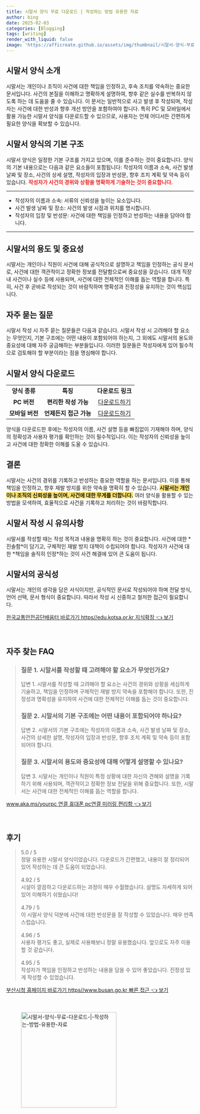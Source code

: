 ```yaml
---
title: 시말서 양식 무료 다운로드 | 작성하는 방법 유용한 자료
author: bing
date: 2025-02-03
categories: [Blogging]
tags: [writing]
render_with_liquid: false
image: 'https://afficreate.github.io/assets/img/thumbnail/시말서-양식-무료-다운로드-|-작성하는-방법-유용한-자료.webp'
---
```



<h2 id='시말서_양식_소개'>시말서 양식 소개</h2>

<p>시말서는 개인이나 조직이 사건에 대한 책임을 인정하고, 후속 조치를 약속하는 중요한 문서입니다. 사건의 본질을 이해하고 명확하게 설명하여, 향후 같은 실수를 반복하지 않도록 하는 데 도움을 줄 수 있습니다. 이 문서는 일반적으로 사고 발생 후 작성되며, 작성자는 사건에 대한 반성과 향후 개선 방안을 포함하여야 합니다. 특히 PC 및 모바일에서 활용 가능한 시말서 양식을 다운로드할 수 있으므로, 사용자는 언제 어디서든 간편하게 필요한 양식을 확보할 수 있습니다.</p>

<h2 id='시말서_양식_기본_구조'>시말서 양식의 기본 구조</h2>

<p>시말서 양식은 일정한 기본 구조를 가지고 있으며, 이를 준수하는 것이 중요합니다. 양식의 기본 내용으로는 다음과 같은 요소들이 포함됩니다: 작성자의 이름과 소속, 사건 발생 날짜 및 장소, 사건의 상세 설명, 작성자의 입장과 반성문, 향후 조치 계획 및 약속 등이 있습니다. <b><span style="color: #ee2323;">작성자가 사건의 경위와 상황을 명확하게 기술하는 것이 중요합니다.</span></b></p>

<hr />

<ul>
    <li>작성자의 이름과 소속: 서류의 신뢰성을 높이는 요소입니다.</li>
    <li>사건 발생 날짜 및 장소: 사건의 발생 시점과 위치를 명시합니다.</li>
    <li>작성자의 입장 및 반성문: 사건에 대한 책임을 인정하고 반성하는 내용을 담아야 합니다.</li>
</ul>

<hr />

<h2 id='시말서_용도_및_중요성'>시말서의 용도 및 중요성</h2>

<p>시말서는 개인이나 직원이 사건에 대해 공식적으로 설명하고 책임을 인정하는 공식 문서로, 사건에 대한 객관적이고 정확한 정보를 전달함으로써 중요성을 갖습니다. 대개 직장 내 사건이나 실수 등에 사용되며, 사건에 대한 전체적인 이해를 돕는 역할을 합니다. 특히, 사건 후 곧바로 작성되는 것이 바람직하며 명확성과 진정성을 유지하는 것이 핵심입니다.</p>

<h2 id='자주_묻는_질문'>자주 묻는 질문</h2>

<p>시말서 작성 시 자주 묻는 질문들은 다음과 같습니다. 시말서 작성 시 고려해야 할 요소는 무엇인지, 기본 구조에는 어떤 내용이 포함되어야 하는지, 그 외에도 시말서의 용도와 중요성에 대해 자주 궁금해하는 부분들입니다. 이러한 질문들은 작성자에게 있어 필수적으로 검토해야 할 부분이라는 점을 명심해야 합니다.</p>

<h2 id='시말서_양식_다운로드'>시말서 양식 다운로드</h2>

<table>
    <tr>
        <td style="text-align: center; height: 17px;"><b>양식 종류</b></td>
        <td style="text-align: center; height: 17px;"><b>특징</b></td>
        <td style="text-align: center; height: 17px;"><b>다운로드 링크</b></td>
    </tr>
    <tr>
        <td style="text-align: center; height: 17px;"><b>PC 버전</b></td>
        <td style="text-align: center; height: 17px;"><b>편리한 작성 가능</b></td>
        <td style="text-align: center; height: 17px;"><a href="#">다운로드하기</a></td>
    </tr>
    <tr>
        <td style="text-align: center; height: 17px;"><b>모바일 버전</b></td>
        <td style="text-align: center; height: 17px;"><b>언제든지 접근 가능</b></td>
        <td style="text-align: center; height: 17px;"><a href="#">다운로드하기</a></td>
    </tr>
</table>

<p>양식을 다운로드한 후에는 작성자의 이름, 사건 설명 등을 빠짐없이 기재해야 하며, 양식의 정확성과 사용자 평가를 확인하는 것이 필수적입니다. 이는 작성자의 신뢰성을 높이고 사건에 대한 정확한 이해를 도울 수 있습니다.</p>

<h2 id='결론'>결론</h2>

<p>시말서는 사건의 경위를 기록하고 반성하는 중요한 역할을 하는 문서입니다. 이를 통해 책임을 인정하고, 향후 재발 방지를 위한 약속을 명확히 할 수 있습니다. <b><span style="background-color: #ffe066;">시말서는 개인이나 조직의 신뢰성을 높이며, 사건에 대한 무게를 더합니다.</span></b> 여러 양식을 활용할 수 있는 방법을 모색하여, 효율적으로 사건을 기록하고 처리하는 것이 바람직합니다.</p>

<h2 id='시말서_작성_시_유의사항'>시말서 작성 시 유의사항</h2>

<p>시말서를 작성할 때는 작성 목적과 내용을 명확히 하는 것이 중요합니다. 사건에 대한 *진솔함*이 담기고, 구체적인 재발 방지 대책이 수립되어야 합니다. 작성자가 사건에 대한 *책임을 솔직히 인정*하는 것이 사건 해결에 있어 큰 도움이 됩니다.</p>

<h2 id='시말서_공식성'>시말서의 공식성</h2>

<p>시말서는 개인의 생각을 담은 서식이지만, 공식적인 문서로 작성되어야 하며 전달 방식, 언어 선택, 문서 형식이 중요합니다. 따라서 작성 시 신중하고 철저한 접근이 필요합니다.</p>


<p><a class="click-button" title="한국교통안전공단배움터 바로가기 https//edu.kotsa.or.kr 지식확장" href="https://afficreate.github.io/posts/%ED%95%9C%EA%B5%AD%EA%B5%90%ED%86%B5%EC%95%88%EC%A0%84%EA%B3%B5%EB%8B%A8%EB%B0%B0%EC%9B%80%ED%84%B0-%EB%B0%94%EB%A1%9C%EA%B0%80%EA%B8%B0-httpsedu.kotsa.or.kr-%EC%A7%80%EC%8B%9D%ED%99%95%EC%9E%A5/" rel="dofollow">한국교통안전공단배움터 바로가기 https//edu.kotsa.or.kr 지식확장 👈 보기</a></p><br>
<h2 id='자주_찾는_FAQ'>자주 찾는 FAQ</h2>
<div itemscope="" itemtype="https://schema.org/FAQPage"> 
<blockquote> 
<div itemscope="" itemprop="mainEntity" itemtype="https://schema.org/Question"> 
<h3 itemprop="name">질문 1. 시말서를 작성할 때 고려해야 할 요소가 무엇인가요?</h3> 
<div itemscope="" itemprop="acceptedAnswer" itemtype="https://schema.org/Answer"> 
<span itemprop="text"> 
<p>답변 1. 시말서를 작성할 때 고려해야 할 요소는 사건의 경위와 상황을 세심하게 기술하고, 책임을 인정하며 구체적인 재발 방지 약속을 포함해야 합니다. 또한, 진정성과 명확성을 유지하여 사건에 대한 전체적인 이해를 돕는 것이 중요합니다.</p> 
</span> 
</div> 
</div> 
<div itemscope="" itemprop="mainEntity" itemtype="https://schema.org/Question"> 
<h3 itemprop="name">질문 2. 시말서의 기본 구조에는 어떤 내용이 포함되어야 하나요?</h3> 
<div itemscope="" itemprop="acceptedAnswer" itemtype="https://schema.org/Answer"> 
<span itemprop="text"> 
<p>답변 2. 시말서의 기본 구조에는 작성자의 이름과 소속, 사건 발생 날짜 및 장소, 사건의 상세한 설명, 작성자의 입장과 반성문, 향후 조치 계획 및 약속 등이 포함되어야 합니다.</p> 
</span> 
</div> 
</div> 
<div itemscope="" itemprop="mainEntity" itemtype="https://schema.org/Question"> 
<h3 itemprop="name">질문 3. 시말서의 용도와 중요성에 대해 어떻게 설명할 수 있나요?</h3> 
<div itemscope="" itemprop="acceptedAnswer" itemtype="https://schema.org/Answer"> 
<span itemprop="text"> 
<p>답변 3. 시말서는 개인이나 직원이 특정 상황에 대한 자신의 견해와 설명을 기록하기 위해 사용되며, 객관적이고 정확한 정보 전달을 위해 중요합니다. 또한, 시말서는 사건에 대한 전체적인 이해를 돕는 역할을 합니다.</p> 
</span> 
</div> 
</div> 
</blockquote> 
</div>
<p><a class="click-button" title="www.aka.ms/yourpc 연결 휴대폰 pc연결 미러링 편리함" href="https://afficreate.github.io/posts/www.aka.msyourpc-%EC%97%B0%EA%B2%B0-%ED%9C%B4%EB%8C%80%ED%8F%B0-pc%EC%97%B0%EA%B2%B0-%EB%AF%B8%EB%9F%AC%EB%A7%81-%ED%8E%B8%EB%A6%AC%ED%95%A8/" rel="dofollow">www.aka.ms/yourpc 연결 휴대폰 pc연결 미러링 편리함 👈 보기</a></p><br>
<h2 id='후기'>후기</h2>
<div itemscope itemtype="https://schema.org/Product">
  <blockquote>
  <div itemprop="review" itemscope itemtype="https://schema.org/Review">
      <div itemprop="reviewRating" itemscope itemtype="https://schema.org/Rating"> <span itemprop="ratingValue">5.0</span> / <span itemprop="bestRating">5</span> </div>
      <span itemprop="reviewBody">정말 유용한 시말서 양식이었습니다. 다운로드가 간편했고, 내용이 잘 정리되어 있어 작성하는 데 큰 도움이 되었습니다.</span>
  </div>
  <br>
  <div itemprop="review" itemscope itemtype="https://schema.org/Review">
      <div itemprop="reviewRating" itemscope itemtype="https://schema.org/Rating"> <span itemprop="ratingValue">4.92</span> / <span itemprop="bestRating">5</span> </div>
      <span itemprop="reviewBody">시설이 깔끔하고 다운로드하는 과정이 매우 수월했습니다. 설명도 자세하게 되어 있어 이해하기 쉬웠습니다!</span>
  </div>
  <br>
  <div itemprop="review" itemscope itemtype="https://schema.org/Review">
      <div itemprop="reviewRating" itemscope itemtype="https://schema.org/Rating"> <span itemprop="ratingValue">4.79</span> / <span itemprop="bestRating">5</span> </div>
      <span itemprop="reviewBody">이 시말서 양식 덕분에 사건에 대한 반성문을 잘 작성할 수 있었습니다. 매우 만족스럽습니다.</span>
  </div>
  <br>
  <div itemprop="review" itemscope itemtype="https://schema.org/Review">
      <div itemprop="reviewRating" itemscope itemtype="https://schema.org/Rating"> <span itemprop="ratingValue">4.96</span> / <span itemprop="bestRating">5</span> </div>
      <span itemprop="reviewBody">사용자 평가도 좋고, 실제로 사용해보니 정말 유용했습니다. 앞으로도 자주 이용할 것 같습니다.</span>
  </div>
  <br>
  <div itemprop="review" itemscope itemtype="https://schema.org/Review">
      <div itemprop="reviewRating" itemscope itemtype="https://schema.org/Rating"> <span itemprop="ratingValue">4.95</span> / <span itemprop="bestRating">5</span> </div>
      <span itemprop="reviewBody">작성자가 책임을 인정하고 반성하는 내용을 담을 수 있어 좋았습니다. 진정성 있게 작성할 수 있었습니다.</span>
  </div>
  </blockquote>
</div>
<p><a class="click-button" title="부산시청 홈페이지 바로가기 https//www.busan.go.kr 빠른 접근" href="https://afficreate.github.io/posts/%EB%B6%80%EC%82%B0%EC%8B%9C%EC%B2%AD-%ED%99%88%ED%8E%98%EC%9D%B4%EC%A7%80-%EB%B0%94%EB%A1%9C%EA%B0%80%EA%B8%B0-httpswww.busan.go.kr-%EB%B9%A0%EB%A5%B8-%EC%A0%91%EA%B7%BC/" rel="dofollow">부산시청 홈페이지 바로가기 https//www.busan.go.kr 빠른 접근 👈 보기</a></p><br>
<figure class="image"><img src="https://afficreate.github.io/assets/img/thumbnail/시말서-양식-무료-다운로드-|-작성하는-방법-유용한-자료.webp" alt="시말서-양식-무료-다운로드-|-작성하는-방법-유용한-자료" width="256" height="256"></figure>